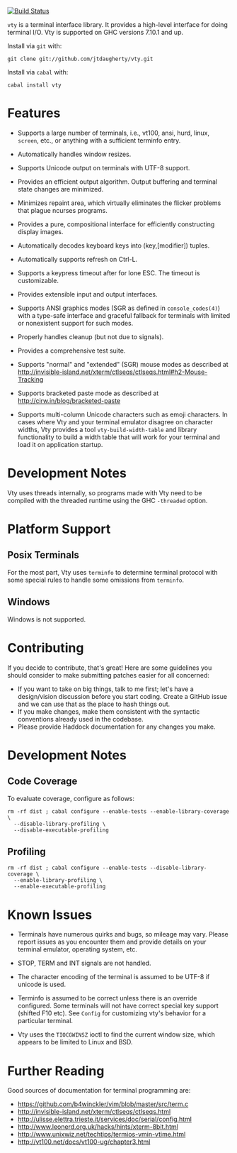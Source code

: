 [![Build Status](https://travis-ci.org/jtdaugherty/vty.png)](https://travis-ci.org/jtdaugherty/vty)

`vty` is a terminal interface library. It provides a high-level
interface for doing terminal I/O. Vty is supported on GHC versions
7.10.1 and up.

Install via `git` with:

```
git clone git://github.com/jtdaugherty/vty.git
```

Install via `cabal` with:

```
cabal install vty
```

# Features

* Supports a large number of terminals, i.e., vt100, ansi, hurd, linux,
  `screen`, etc., or anything with a sufficient terminfo entry.

* Automatically handles window resizes.

* Supports Unicode output on terminals with UTF-8 support.

* Provides an efficient output algorithm. Output buffering and terminal
  state changes are minimized.

* Minimizes repaint area, which virtually eliminates the flicker
  problems that plague ncurses programs.

* Provides a pure, compositional interface for efficiently constructing
  display images.

* Automatically decodes keyboard keys into (key,[modifier]) tuples.

* Automatically supports refresh on Ctrl-L.

* Supports a keypress timeout after for lone ESC. The timeout is
  customizable.

* Provides extensible input and output interfaces.

* Supports ANSI graphics modes (SGR as defined in `console_codes(4)`)
  with a type-safe interface and graceful fallback for terminals
  with limited or nonexistent support for such modes.

* Properly handles cleanup (but not due to signals).

* Provides a comprehensive test suite.

* Supports "normal" and "extended" (SGR) mouse modes as described at
  http://invisible-island.net/xterm/ctlseqs/ctlseqs.html#h2-Mouse-Tracking

* Supports bracketed paste mode as described at
  http://cirw.in/blog/bracketed-paste

* Supports multi-column Unicode characters such as emoji characters. In
  cases where Vty and your terminal emulator disagree on character
  widths, Vty provides a tool `vty-build-width-table` and library
  functionality to build a width table that will work for your terminal
  and load it on application startup.

# Development Notes

Vty uses threads internally, so programs made with Vty need to be
compiled with the threaded runtime using the GHC `-threaded` option.

# Platform Support

## Posix Terminals

For the most part, Vty uses `terminfo` to determine terminal protocol
with some special rules to handle some omissions from `terminfo`.

## Windows

Windows is not supported.

# Contributing

If you decide to contribute, that's great! Here are some guidelines you
should consider to make submitting patches easier for all concerned:

 - If you want to take on big things, talk to me first; let's have a
   design/vision discussion before you start coding. Create a GitHub
   issue and we can use that as the place to hash things out.
 - If you make changes, make them consistent with the syntactic
   conventions already used in the codebase.
 - Please provide Haddock documentation for any changes you make.

# Development Notes

## Code Coverage

To evaluate coverage, configure as follows:

~~~
rm -rf dist ; cabal configure --enable-tests --enable-library-coverage \
  --disable-library-profiling \
  --disable-executable-profiling
~~~

## Profiling

~~~
rm -rf dist ; cabal configure --enable-tests --disable-library-coverage \
  --enable-library-profiling \
  --enable-executable-profiling
~~~

# Known Issues

* Terminals have numerous quirks and bugs, so mileage may vary. Please
  report issues as you encounter them and provide details on your
  terminal emulator, operating system, etc.

* STOP, TERM and INT signals are not handled.

* The character encoding of the terminal is assumed to be UTF-8 if
  unicode is used.

* Terminfo is assumed to be correct unless there is an override
  configured. Some terminals will not have correct special key support
  (shifted F10 etc). See `Config` for customizing vty's behavior for a
  particular terminal.

* Vty uses the `TIOCGWINSZ` ioctl to find the current window size, which
  appears to be limited to Linux and BSD.

# Further Reading

Good sources of documentation for terminal programming are:

* https://github.com/b4winckler/vim/blob/master/src/term.c
* http://invisible-island.net/xterm/ctlseqs/ctlseqs.html
* http://ulisse.elettra.trieste.it/services/doc/serial/config.html
* http://www.leonerd.org.uk/hacks/hints/xterm-8bit.html
* http://www.unixwiz.net/techtips/termios-vmin-vtime.html
* http://vt100.net/docs/vt100-ug/chapter3.html
